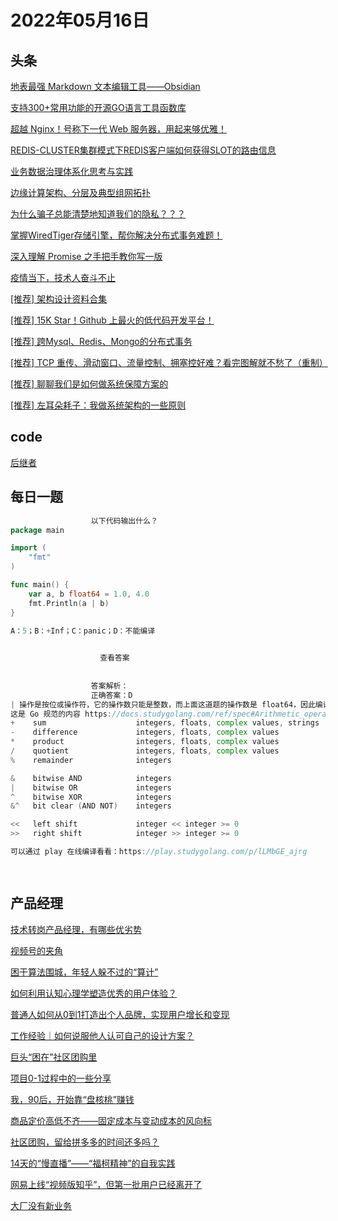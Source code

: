 # 2022年05月16日
## 头条

[地表最强 Markdown 文本编辑工具——Obsidian](https://toutiao.io/k/d7zchat)

[支持300+常用功能的开源GO语言工具函数库](https://toutiao.io/k/an98swu)

[超越 Nginx！号称下一代 Web 服务器，用起来够优雅！](https://toutiao.io/k/y2bdqlt)

[REDIS-CLUSTER集群模式下REDIS客户端如何获得SLOT的路由信息](https://toutiao.io/k/9lb1kj9)

[业务数据治理体系化思考与实践](https://toutiao.io/k/ia27pof)

[边缘计算架构、分层及典型组网拓扑](https://toutiao.io/k/1t5wnfq)

[为什么骗子总能清楚地知道我们的隐私？？？](https://toutiao.io/k/zv7cxv7)

[掌握WiredTiger存储引擎，帮你解决分布式事务难题！](https://toutiao.io/k/irtgx5a)

[深入理解 Promise 之手把手教你写一版](https://toutiao.io/k/0e1tbj7)

[疫情当下，技术人奋斗不止](https://toutiao.io/k/22prof7)

[[推荐] 架构设计资料合集](https://toutiao.io/k/iqlrz7b)

[[推荐] 15K Star！Github 上最火的低代码开发平台！](https://toutiao.io/k/3qv24va)

[[推荐] 跨Mysql、Redis、Mongo的分布式事务](https://toutiao.io/k/246clz1)

[[推荐] TCP 重传、滑动窗口、流量控制、拥塞控好难？看完图解就不愁了（重制）](https://toutiao.io/k/14tz08l)

[[推荐] 聊聊我们是如何做系统保障方案的](https://toutiao.io/k/i8q3ye4)

[[推荐] 左耳朵耗子：我做系统架构的一些原则](https://toutiao.io/k/9oljc6o)



## code

[后继者](https://leetcode.cn/problems/successor-lcci)



## 每日一题

```go
                  以下代码输出什么？
package main

import (
	"fmt"
)

func main() {
	var a, b float64 = 1.0, 4.0
	fmt.Println(a | b)
}

A：5；B：+Inf；C：panic；D：不能编译

                  
                    查看答案
                  
                
                  答案解析：
                  正确答案：D
| 操作是按位或操作符，它的操作数只能是整数，而上面这道题的操作数是 float64，因此编译不通过。
这是 Go 规范的内容 https://docs.studygolang.com/ref/spec#Arithmetic_operators：
+    sum                    integers, floats, complex values, strings
-    difference             integers, floats, complex values
*    product                integers, floats, complex values
/    quotient               integers, floats, complex values
%    remainder              integers

&    bitwise AND            integers
|    bitwise OR             integers
^    bitwise XOR            integers
&^   bit clear (AND NOT)    integers

<<   left shift             integer << integer >= 0
>>   right shift            integer >> integer >= 0

可以通过 play 在线编译看看：https://play.studygolang.com/p/lLMbGE_ajrg

                
```


## 产品经理

[技术转岗产品经理，有哪些优劣势](http://www.woshipm.com/online/5426845.html)

[视频号的夹角](http://www.woshipm.com/it/5437962.html)

[困于算法围城，年轻人躲不过的“算计”](http://www.woshipm.com/it/5438749.html)

[如何利用认知心理学塑造优秀的用户体验？](http://www.woshipm.com/pd/5439214.html)

[普通人如何从0到1打造出个人品牌，实现用户增长和变现](http://www.woshipm.com/marketing/5438791.html)

[工作经验｜如何说服他人认可自己的设计方案？](http://www.woshipm.com/zhichang/5437943.html)

[巨头“困在”社区团购里](http://www.woshipm.com/it/5437211.html)

[项目0-1过程中的一些分享](http://www.woshipm.com/operate/5437785.html)

[我，90后，开始靠“盘核桃”赚钱](http://www.woshipm.com/it/5438444.html)

[商品定价高低不齐——固定成本与变动成本的风向标](http://www.woshipm.com/operate/5429909.html)

[社区团购，留给拼多多的时间还多吗？](http://www.woshipm.com/it/5437884.html)

[14天的“慢直播”——“福柯精神”的自我实践](http://www.woshipm.com/it/5437456.html)

[网易上线“视频版知乎”，但第一批用户已经离开了](http://www.woshipm.com/evaluating/5437294.html)

[大厂没有新业务](http://www.woshipm.com/it/5438502.html)


